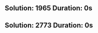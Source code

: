 Solution: 1965
Duration: 0s
--------------------------
Solution: 2773
Duration: 0s
--------------------------
